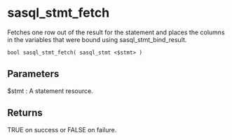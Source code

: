 <!-- loio3be08c2e6c5f10148520bf0988167a7b -->

# sasql\_stmt\_fetch

Fetches one row out of the result for the statement and places the columns in the variables that were bound using sasql\_stmt\_bind\_result.



```
bool sasql_stmt_fetch( sasql_stmt <$stmt> )
```



## Parameters

$stmt
:   A statement resource.



## Returns

TRUE on success or FALSE on failure.

